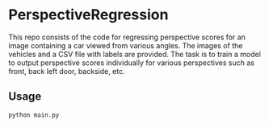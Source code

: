 # PerspectiveRegression
This repo consists of the code for regressing perspective scores for an image containing a car viewed from various angles. The images of the vehicles and a CSV file with labels are provided. The task is to train a model to output perspective scores individually for various perspectives such as front, back left door, backside, etc.

## Usage
```python
python main.py
```
